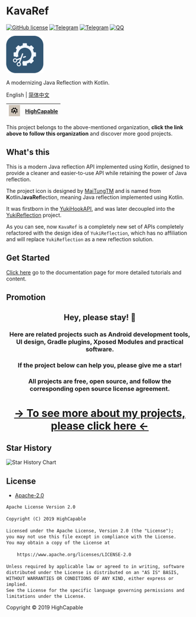# KavaRef

[![GitHub license](https://img.shields.io/github/license/HighCapable/KavaRef?color=blue&style=flat-square)](https://github.com/HighCapable/KavaRef/blob/main/LICENSE)
[![Telegram](https://img.shields.io/badge/discussion-Telegram-blue.svg?logo=telegram&style=flat-square)](https://t.me/KavaRef)
[![Telegram](https://img.shields.io/badge/discussion%20dev-Telegram-blue.svg?logo=telegram&style=flat-square)](https://t.me/HighCapable_Dev)
[![QQ](https://img.shields.io/badge/discussion-QQ-blue.svg?logo=tencent-qq&logoColor=red&style=flat-square)](https://qm.qq.com/cgi-bin/qm/qr?k=Pnsc5RY6N2mBKFjOLPiYldbAbprAU3V7&jump_from=webapi&authKey=X5EsOVzLXt1dRunge8ryTxDRrh9/IiW1Pua75eDLh9RE3KXE+bwXIYF5cWri/9lf)

<img src="img-src/icon.svg" width = "100" height = "100" alt="LOGO"/>

A modernizing Java Reflection with Kotlin.

English | [简体中文](README-zh-CN.md)

| <img src="https://github.com/HighCapable/.github/blob/main/img-src/logo.jpg?raw=true" width = "30" height = "30" alt="LOGO"/> | [HighCapable](https://github.com/HighCapable) |
|-------------------------------------------------------------------------------------------------------------------------------|-----------------------------------------------|

This project belongs to the above-mentioned organization, **click the link above to follow this organization** and discover more good projects.

## What's this

This is a modern Java reflection API implemented using Kotlin, designed to provide a cleaner and easier-to-use API while retaining the power of Java
reflection.

The project icon is designed by [MaiTungTM](https://github.com/Lagrio) and is named from **K**otlinJ**avaRef**lection, meaning Java reflection
implemented using Kotlin.

It was firstborn in the [YukiHookAPI](https://github.com/HighCapable/YukiHookAPI), and was later decoupled into
the [YukiReflection](https://github.com/HighCapable/YukiReflection) project.

As you can see, now `KavaRef` is a completely new set of APIs completely refactored with the design idea of `YukiReflection`,
which has no affiliation and will replace `YukiReflection` as a new reflection solution.

## Get Started

[Click here](https://highcapable.github.io/KavaRef/en) go to the documentation page for more detailed tutorials and content.

## Promotion

<!--suppress HtmlDeprecatedAttribute -->
<div align="center">
     <h2>Hey, please stay! 👋</h2>
     <h3>Here are related projects such as Android development tools, UI design, Gradle plugins, Xposed Modules and practical software. </h3>
     <h3>If the project below can help you, please give me a star! </h3>
     <h3>All projects are free, open source, and follow the corresponding open source license agreement. </h3>
     <h1><a href="https://github.com/fankes/fankes/blob/main/project-promote/README.md">→ To see more about my projects, please click here ←</a></h1>
</div>

## Star History

![Star History Chart](https://api.star-history.com/svg?repos=HighCapable/KavaRef&type=Date)

## License

- [Apache-2.0](https://www.apache.org/licenses/LICENSE-2.0)

```
Apache License Version 2.0

Copyright (C) 2019 HighCapable

Licensed under the Apache License, Version 2.0 (the "License");
you may not use this file except in compliance with the License.
You may obtain a copy of the License at

    https://www.apache.org/licenses/LICENSE-2.0

Unless required by applicable law or agreed to in writing, software
distributed under the License is distributed on an "AS IS" BASIS,
WITHOUT WARRANTIES OR CONDITIONS OF ANY KIND, either express or implied.
See the License for the specific language governing permissions and
limitations under the License.
```

Copyright © 2019 HighCapable